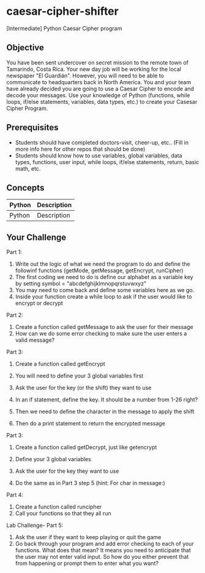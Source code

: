 # caesar-cipher-shifter
[Intermediate] Python Caesar Cipher program 


## Objective
You have been sent undercover on secret mission to the remote town of Tamarindo, Costa Rica. Your new day job will be working for the local newspaper "El Guardián". However, you will need to be able to communicate to headquarters back in North America. You and your team have already decided you are going to use a Caesar Cipher to encode and decode your messages. Use your knowledge of Python (functions, while loops, if/else statements, variables, data types, etc.) to create your Casesar Cipher Program.

## Prerequisites
- Students should have completed doctors-visit, cheer-up, etc.. (Fill in more info here for other repos that should be done)
- Students should know how to use variables, global variables, data types, functions, user input, while loops, if/else statements, return, basic math, etc.

## Concepts
Python  |  Description
--------|-------------
Python  |  Description


## Your Challenge

Part 1:
 1. Write out the logic of what we need the program to do and define the followinf functions (getMode, getMessage, getEncrypt, runCipher) 
 2. The first coding we need to do is define our alphabet as a variable key by setting symbol = "abcdefghijklmnopqrstuvwxyz"
 3. You may need to come back and define some variables here as we go.
 5. Inside your function create a while loop to ask if the user would like to encrypt or decrypt

Part 2:
1. Create a function called getMessage to ask the user for their message 
2. How can we do some error checking to make sure the user enters a valid message?

Part 3:
 1. Create a function called getEncrypt
 2. You will need to define your 3 global variables first
 3. Ask the user for the key (or the shift) they want to use
 4. In an if statement, define the key. It should be a number from 1-26 right?

 5. Then we need to define the character in the message to apply the shift
  
 6. Then do a print statement to return the encrypted message


Part 3:
 1. Create a function called getDecrypt, just like getencrypt
 2. Define your 3 global variables
 3. Ask the user for the key they want to use

 4. Do the same  as in Part 3 step 5 (hint: For char in message:) 


Part 4: 
 1. Create a function called runcipher
 2.  Call your functions so that they all run


Lab Challenge- Part 5:
 1. Ask the user if they want to keep playing or quit the game
 2. Go back through your program and add error checking to each of your functions. What does that mean? It means you need to anticipate that the user may not enter valid input. So how do you either prevent that from happening or prompt them to enter what you want?



